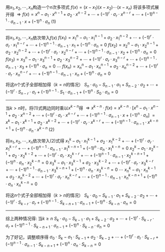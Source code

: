 用$x_1,x_2,\cdots,x_n$构造一个$n$次多项式
$f(x)=(x-x_1)(x-x_2)\cdots(x-x_n)$
将该多项式展开得
$\Rightarrow f(x)=x^n-\sigma_1\cdot x^{n-1}+\sigma_2\cdot x^{n-2}+\cdots+(-1)^r\cdot\sigma_r\cdot x^{n-r}+\cdots+(-1)^{n-1}\cdot\sigma_{n-1}\cdot x+(-1)^n\cdot\sigma_n\ (1)$

---

将$x_1,x_2,\cdots,x_n$依次带入$f(x)$
$f(x_1)=x_1^n-\sigma_1\cdot x_1^{n-1}+\sigma_2\cdot x_1^{n-2}+\cdots+(-1)^r\cdot\sigma_r\cdot x_1^{n-r}+\cdots+(-1)^{n-1}\cdot\sigma_{n-1}\cdot x_1+(-1)^n\cdot\sigma_n=0$
$f(x_2)=x_2^n-\sigma_1\cdot x_2^{n-1}+\sigma_2\cdot x_2^{n-2}+\cdots+(-1)^r\cdot\sigma_r\cdot x_2^{n-r}+\cdots+(-1)^{n-1}\cdot\sigma_{n-1}\cdot x_2+(-1)^n\cdot\sigma_n=0$
$f(x_3)=x_3^n-\sigma_1\cdot x_3^{n-1}+\sigma_2\cdot x_3^{n-2}+\cdots+(-1)^r\cdot\sigma_r\cdot x_3^{n-r}+\cdots+(-1)^{n-1}\cdot\sigma_{n-1}\cdot x_3+(-1)^n\cdot\sigma_n=0$
$\cdots$
$f(x_n)=x_n^n-\sigma_1\cdot x_n^{n-1}+\sigma_2\cdot x_n^{n-2}+\cdots+(-1)^r\cdot\sigma_r\cdot x_n^{n-r}+\cdots+(-1)^{n-1}\cdot\sigma_{n-1}\cdot x_n+(-1)^n\cdot\sigma_n=0$

将这$n$个式子全部相加得（$k=n$的情况）
$S_n\cdot\sigma_0-S_{n-1}\cdot\sigma_1+S_{n-2}\cdot\sigma_2+\cdots+(-1)^r\cdot S_{n-r}\cdot\sigma_r+(-1)^{n-1}\cdot S_1\cdot\sigma_{n-1}+(-1)^n\cdot S_0\cdot\sigma_n=0$

---

当$k>n$时，将$(1)$式两边同时乘以$x^{k-n}$得
$\Rightarrow x^{k-n}\cdot f(x)=x^{k-n}\cdot[x^n-\sigma_1\cdot x^{n-1}+\sigma_2\cdot x^{n-2}+\cdots+(-1)^r\cdot\sigma_r\cdot x^{n-r}+\cdots+(-1)^{n-1}\cdot\sigma_{n-1}\cdot x+(-1)^n\cdot\sigma_n]$
$=x^k-\sigma_1\cdot x^{k-1}+\sigma_2\cdot x^{k-2}+\cdots+(-1)^r\cdot\sigma_r\cdot x^{k-r}+\cdots+(-1)^{n-1}\cdot\sigma_{n-1}\cdot x^{k-n+1}+(-1)^n\cdot\sigma_n\cdot x^{k-n}\ (2)$

将$x_1,x_2,\cdots,x_n$依次带入$(2)$式得
$x_1^k-\sigma_1\cdot x_1^{k-1}+\sigma_2\cdot x_1^{k-2}+\cdots+(-1)^r\cdot\sigma_r\cdot x_1^{k-r}+\cdots+(-1)^{n-1}\cdot\sigma_{n-1}\cdot x_1^{k-n+1}+(-1)^n\cdot\sigma_n\cdot x_1^{k-n}=0$
$x_2^k-\sigma_1\cdot x_2^{k-1}+\sigma_2\cdot x_2^{k-2}+\cdots+(-1)^r\cdot\sigma_r\cdot x_2^{k-r}+\cdots+(-1)^{n-1}\cdot\sigma_{n-1}\cdot x_2^{k-n+1}+(-1)^n\cdot\sigma_n\cdot x_2^{k-n}=0$
$x_3^k-\sigma_1\cdot x_3^{k-1}+\sigma_2\cdot x_3^{k-2}+\cdots+(-1)^r\cdot\sigma_r\cdot x_3^{k-r}+\cdots+(-1)^{n-1}\cdot\sigma_{n-1}\cdot x_3^{k-n+1}+(-1)^n\cdot\sigma_n\cdot x_3^{k-n}=0$
$\cdots$
$x_n^k-\sigma_1\cdot x_n^{k-1}+\sigma_2\cdot x_n^{k-2}+\cdots+(-1)^r\cdot\sigma_r\cdot x_n^{k-r}+\cdots+(-1)^{n-1}\cdot\sigma_{n-1}\cdot x_n^{k-n+1}+(-1)^n\cdot\sigma_n\cdot x_n^{k-n}=0$

将这$n$个式子全部相加得（$k>n$的情况）
$S_k\cdot\sigma_0-S_{k-1}\cdot\sigma_1+S_{k-2}\cdot\sigma_2+\cdots+(-1)^r\cdot S_{k-r}\cdot\sigma_r+(-1)^{n-1}\cdot S_{k-n+1}\cdot\sigma_{n-1}+(-1)^n\cdot S_{k-n}\cdot\sigma_n=0$

---

综上两种情况得:
当$k\geq n$
$S_k\cdot\sigma_0-S_{k-1}\cdot\sigma_1+S_{k-2}\cdot\sigma_2+\cdots+(-1)^r\cdot S_{k-r}\cdot\sigma_r+(-1)^{n-1}\cdot S_{k-n+1}\cdot\sigma_{n-1}+(-1)^n\cdot S_{k-n}\cdot\sigma_n=0$

为了好记，调整顺序得
$\sigma_0\cdot S_k-\sigma_1\cdot S_{k-1}+\sigma_2\cdot S_{k-2}+\cdots+(-1)^r\cdot\sigma_r\cdot S_{k-r}+(-1)^{n-1}\cdot\sigma_{n-1}\cdot S_{k-n+1}+(-1)^n\cdot\sigma_n\cdot S_{k-n}=0$